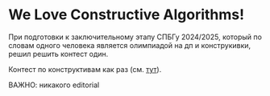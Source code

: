 # We Love Constructive Algorithms!

При подготовки к заключительному этапу СПБГу 2024/2025, который по словам одного человека является олимпиадой на дп и конструкивки, решил решить контест один.

Контест по конструктивам как раз (см. [тут](https://codeforces.com/group/SA92wED3VA/contest/413091)).

ВАЖНО: никакого editorial


